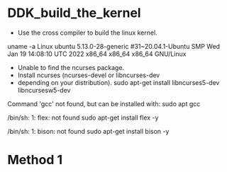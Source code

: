 # DDK_build_the_kernel
* Use the cross compiler to build the linux kernel.

uname -a
Linux ubuntu 5.13.0-28-generic #31~20.04.1-Ubuntu SMP Wed Jan 19 14:08:10 UTC 2022 x86_64 x86_64 x86_64 GNU/Linux

* Unable to find the ncurses package.
* Install ncurses (ncurses-devel or libncurses-dev
* depending on your distribution).
sudo apt-get install libncurses5-dev libncursesw5-dev

Command 'gcc' not found, but can be installed with:
sudo apt gcc

/bin/sh: 1: flex: not found
sudo apt-get install flex -y

/bin/sh: 1: bison: not found
sudo apt-get install bison -y

# Method 1
